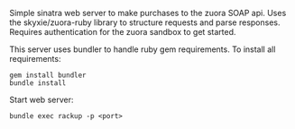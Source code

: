 Simple sinatra web server to make purchases to the zuora SOAP api. Uses the skyxie/zuora-ruby library to structure requests and parse responses. Requires authentication for the zuora sandbox to get started.

This server uses bundler to handle ruby gem requirements. To install all requirements:

    gem install bundler
    bundle install

Start web server:

    bundle exec rackup -p <port>
